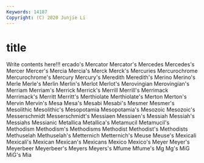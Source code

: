 ```yaml
---
Keywords: 14187
Copyright: (C) 2020 Junjie Li
---
```


# title

Write contents here!!!
ercado's 
Mercator 
Mercator's 
Mercedes 
Mercedes's 
Mercer 
Mercer's 
Mercia
Mercia's 
Merck 
Merck's 
Mercuries 
Mercurochrome 
Mercurochrome's 
Mercury 
Mercury's 
Meredith 
Meredith's
Merino 
Merino's 
Merle 
Merle's 
Merlin 
Merlin's 
Merlot 
Merlot's 
Merovingian 
Merovingian's
Merriam 
Merriam's 
Merrick 
Merrick's 
Merrill 
Merrill's 
Merrimack 
Merrimack's 
Merritt 
Merritt's
Merthiolate 
Merthiolate's 
Merton 
Merton's 
Mervin 
Mervin's 
Mesa 
Mesa's 
Mesabi 
Mesabi's
Mesmer 
Mesmer's 
Mesolithic 
Mesolithic's 
Mesopotamia 
Mesopotamia's 
Mesozoic 
Mesozoic's 
Messerschmidt 
Messerschmidt's
Messiaen 
Messiaen's 
Messiah 
Messiah's 
Messiahs 
Messianic 
Metallica 
Metallica's 
Metamucil 
Metamucil's
Methodism 
Methodism's 
Methodisms 
Methodist 
Methodist's 
Methodists 
Methuselah 
Methuselah's 
Metternich 
Metternich's
Meuse 
Meuse's 
Mexicali 
Mexicali's 
Mexican 
Mexican's 
Mexicans 
Mexico 
Mexico's 
Meyer
Meyer's 
Meyerbeer 
Meyerbeer's 
Meyers 
Meyers's 
Mfume 
Mfume's 
Mg 
Mg's 
MiG
MiG's 
Mia 
